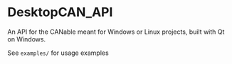 # DesktopCAN_API
An API for the CANable meant for Windows or Linux projects, built with Qt on Windows.

See `examples/` for usage examples